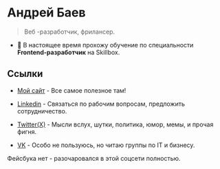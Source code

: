  
<!--
**AbaevB/AbaevB** is a ✨ _special_ ✨ repository because its `README.md` (this file) appears on your GitHub profile.

Here are some ideas to get you started:

- 🔭 I’m currently working on ...
- 🌱 I’m currently learning ...
- 👯 I’m looking to collaborate on ...
- 🤔 I’m looking for help with ...
- 💬 Ask me about ...
- 📫 How to reach me: ...
- 😄 Pronouns: ...
- ⚡ Fun fact: ...
-->
# Андрей Баев
> Веб -разработчик, фрилансер.
- 🌱 В настоящее время прохожу обучение по специальности **Frontend-разработчик** на Skillbox.

## Ссылки

- [Мой сайт](https://frontend-bro.com/) - Все самое полезное там!

- [Linkedin](https://www.linkedin.com/in/andrewbaev1970/) - Связаться по рабочим вопросам, предложить сотрудничество.

- [Twitter(X)](https://twitter.com/AbaevB70) - Мысли вслух, шутки, политика, юмор, мемы, и прочая фигня.

- [VK](https://vk.com/andrewbaev) - Особо не пользуюсь, но читаю группы по IT и бизнесу.

Фейсбука нет - разочаровался в этой соцсети полностью.
